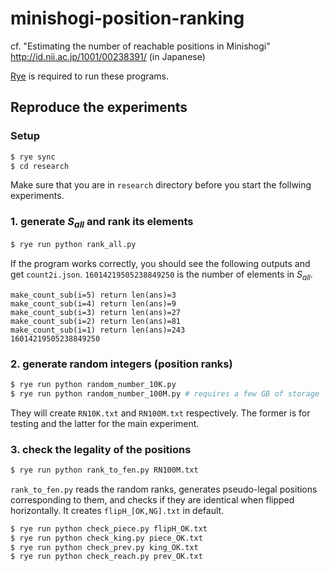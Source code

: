 # minishogi-position-ranking

<!-- [![arXiv](https://img.shields.io/badge/arXiv-1234.56789-b31b1b.svg)](https://arxiv.org/abs/1234.56789) -->

cf. "Estimating the number of reachable positions in Minishogi"  http://id.nii.ac.jp/1001/00238391/ (in Japanese)

[Rye](https://rye.astral.sh/) is required to run these programs.

## Reproduce the experiments

### Setup

```bash
$ rye sync
$ cd research
```

Make sure that you are in `research` directory before you start the follwing experiments.

### 1. generate $S_{all}$ and rank its elements

```bash
$ rye run python rank_all.py
```

If the program works correctly, you should see the following outputs and get `count2i.json`. `16014219505238849250` is the number of elements in $S_{all}$.

```text
make_count_sub(i=5) return len(ans)=3
make_count_sub(i=4) return len(ans)=9
make_count_sub(i=3) return len(ans)=27
make_count_sub(i=2) return len(ans)=81
make_count_sub(i=1) return len(ans)=243
16014219505238849250
```

### 2. generate random integers (position ranks)

```bash
$ rye run python random_number_10K.py
$ rye run python random_number_100M.py # requires a few GB of storage
```

They will create `RN10K.txt` and `RN100M.txt` respectively. The former is for testing and the latter for the main experiment.

### 3. check the legality of the positions

```bash
$ rye run python rank_to_fen.py RN100M.txt
```

`rank_to_fen.py` reads the random ranks, generates pseudo-legal positions corresponding to them, and checks if they are identical when flipped horizontally. It creates `flipH_[OK,NG].txt` in default.

```bash
$ rye run python check_piece.py flipH_OK.txt
$ rye run python check_king.py piece_OK.txt
$ rye run python check_prev.py king_OK.txt
$ rye run python check_reach.py prev_OK.txt
```
